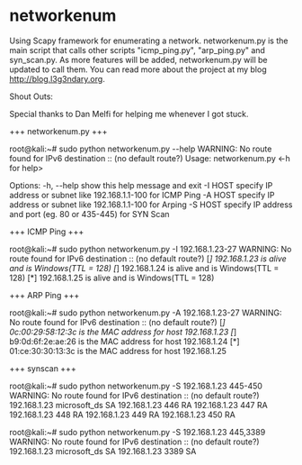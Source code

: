 networkenum
===========

Using Scapy framework for enumerating a network. networkenum.py is the main script that calls other scripts "icmp_ping.py", "arp_ping.py" and syn_scan.py. As more features will be added, networkenum.py will be updated to call them. You can read more about the project at my blog http://blog.l3g3ndary.org.

Shout Outs:

Special thanks to Dan Melfi for helping me whenever I got stuck.

+++ networkenum.py +++

root@kali:~# sudo python networkenum.py --help
WARNING: No route found for IPv6 destination :: (no default route?)
Usage: networkenum.py <-h for help>

Options:
  -h, --help  show this help message and exit
  -I HOST     specify IP address or subnet like 192.168.1.1-100 for ICMP Ping
  -A HOST     specify IP address or subnet like 192.168.1.1-100 for Arping
  -S HOST     specify IP address and port (eg. 80 or 435-445) for SYN Scan

+++ ICMP Ping +++

root@kali:~# sudo python networkenum.py -I  192.168.1.23-27
WARNING: No route found for IPv6 destination :: (no default route?)
[*] 192.168.1.23 is alive and is Windows(TTL = 128)
[*] 192.168.1.24 is alive and is Windows(TTL = 128)
[*] 192.168.1.25 is alive and is Windows(TTL = 128)

+++ ARP Ping +++

root@kali:~# sudo python networkenum.py -A  192.168.1.23-27
WARNING: No route found for IPv6 destination :: (no default route?)
[*] 0c:00:29:58:12:3c is the MAC address for host 192.168.1.23
[*] b9:0d:6f:2e:ae:26 is the MAC address for host 192.168.1.24
[*] 01:ce:30:30:13:3c is the MAC address for host 192.168.1.25

+++ synscan +++

root@kali:~# sudo python networkenum.py -S  192.168.1.23 445-450
WARNING: No route found for IPv6 destination :: (no default route?)
192.168.1.23 	 microsoft_ds 	 SA
192.168.1.23 	 446 	 RA
192.168.1.23 	 447 	 RA
192.168.1.23 	 448 	 RA
192.168.1.23 	 449 	 RA
192.168.1.23 	 450 	 RA

root@kali:~# sudo python networkenum.py -S  192.168.1.23 445,3389
WARNING: No route found for IPv6 destination :: (no default route?)
192.168.1.23 	 microsoft_ds 	 SA
192.168.1.23 	 3389 	 SA
